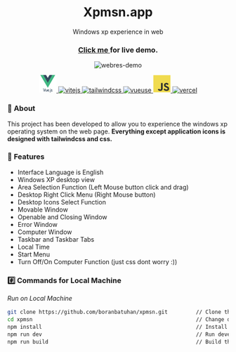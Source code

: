 <h1 align="center">Xpmsn.app</h1>

<p align="center"> Windows xp experience in web </p>
<h3 align="center"><a href="https://xpmsn.app/#/"> Click me </a> for live demo.</h3>

<p align="center"><img src="src/assets/xpmsn-min.gif" loading="eager" alt="webres-demo" /></a> </p>

<div align="center">
<a href="https://vuejs.org/" target="_blank" rel="noreferrer"> <img src="https://raw.githubusercontent.com/devicons/devicon/master/icons/vuejs/vuejs-original-wordmark.svg" alt="vuejs" width="40" height="40"/> </a> 
<a href="https://vitejs.dev" target="_blank" rel="noreferrer"> <img src="https://vitejs.dev/logo-with-shadow.png" alt="vitejs" width="40" height="40"/> </a> 
 <a href="https://tailwindcss.com/" target="_blank" rel="noreferrer"> <img src="https://www.vectorlogo.zone/logos/tailwindcss/tailwindcss-icon.svg" alt="tailwindcss" width="40" height="40"/> 
 </a>  
 <a href="https://vueuse.org" target="_blank" rel="noreferrer"> <img src="https://vueuse.org/favicon.svg" alt="vueuse" width="40" height="40"/> 
 </a>  
<a href="https://developer.mozilla.org/en-US/docs/Web/JavaScript" target="_blank" rel="noreferrer"> <img src="https://raw.githubusercontent.com/devicons/devicon/master/icons/javascript/javascript-original.svg" alt="javascript" width="40" height="40"/> </a> 
<a href="https://vercel.com" target="_blank" rel="noreferrer"> <img src="https://seeklogo.com/images/V/vercel-logo-F748E39008-seeklogo.com.png" alt="vercel" width="40" height="40"/> </a> 

</div>


### 📔 **About**
This project has been developed to allow you to experience the windows xp operating system on the web page. 
**Everything except application icons is designed with tailwindcss and css.**


### 📜 **Features**
- Interface Language is English
- Windows XP desktop view
- Area Selection Function (Left Mouse button click and drag)
- Desktop Right Click Menu (Right Mouse button)
- Desktop Icons Select Function
- Movable Window
- Openable and Closing Window
- Error Window
- Computer Window
- Taskbar and Taskbar Tabs
- Local Time
- Start Menu
- Turn Off/On Computer Function (just css dont worry :))


<!-- ### 💻 **Usage** -->


<!-- - [Vue](https://vuejs.org/) -->


### #️⃣ **Commands for Local Machine**

_Run on Local Machine_

```sh
git clone https://github.com/boranbatuhan/xpmsn.git         // Clone the repository.
cd xpmsn                                                    // Change directory.
npm install                                                 // Install dependencies.
npm run dev                                                 // Run development mode.
npm run build                                               // Build the project.
```